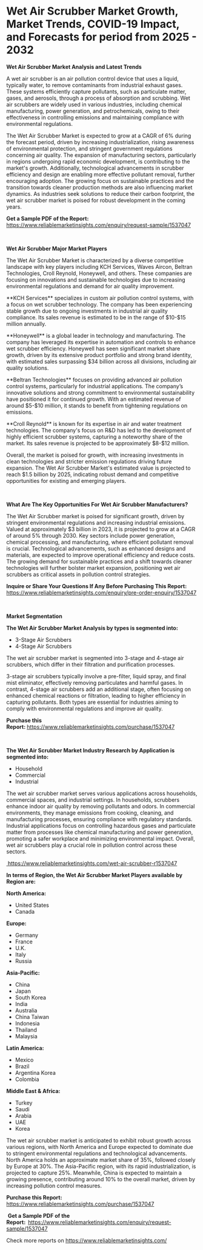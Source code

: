 <p><h1>Wet Air Scrubber Market Growth, Market Trends, COVID-19 Impact, and Forecasts for period from 2025 - 2032</h1></p><p><strong>Wet Air Scrubber Market Analysis and Latest Trends</strong></p>
<p><p>A wet air scrubber is an air pollution control device that uses a liquid, typically water, to remove contaminants from industrial exhaust gases. These systems efficiently capture pollutants, such as particulate matter, gases, and aerosols, through a process of absorption and scrubbing. Wet air scrubbers are widely used in various industries, including chemical manufacturing, power generation, and petrochemicals, owing to their effectiveness in controlling emissions and maintaining compliance with environmental regulations.</p><p>The Wet Air Scrubber Market is expected to grow at a CAGR of 6% during the forecast period, driven by increasing industrialization, rising awareness of environmental protection, and stringent government regulations concerning air quality. The expansion of manufacturing sectors, particularly in regions undergoing rapid economic development, is contributing to the market's growth. Additionally, technological advancements in scrubber efficiency and design are enabling more effective pollutant removal, further encouraging adoption. The growing focus on sustainable practices and the transition towards cleaner production methods are also influencing market dynamics. As industries seek solutions to reduce their carbon footprint, the wet air scrubber market is poised for robust development in the coming years.</p></p>
<p><strong>Get a Sample PDF of the Report:&nbsp;</strong> <a href="https://www.reliablemarketinsights.com/enquiry/request-sample/1537047?utm_campaign=3040&utm_medium=2&utm_source=Github&utm_content=ia&utm_term=11042025&utm_id=wet-air-scrubber">https://www.reliablemarketinsights.com/enquiry/request-sample/1537047</a></p>
<p>&nbsp;</p>
<p><strong>Wet Air Scrubber Major Market Players</strong></p>
<p><p>The Wet Air Scrubber Market is characterized by a diverse competitive landscape with key players including KCH Services, Waves Aircon, Beltran Technologies, Croll Reynold, Honeywell, and others. These companies are focusing on innovations and sustainable technologies due to increasing environmental regulations and demand for air quality improvement.</p><p>**KCH Services** specializes in custom air pollution control systems, with a focus on wet scrubber technology. The company has been experiencing stable growth due to ongoing investments in industrial air quality compliance. Its sales revenue is estimated to be in the range of $10-$15 million annually.</p><p>**Honeywell** is a global leader in technology and manufacturing. The company has leveraged its expertise in automation and controls to enhance wet scrubber efficiency. Honeywell has seen significant market share growth, driven by its extensive product portfolio and strong brand identity, with estimated sales surpassing $34 billion across all divisions, including air quality solutions.</p><p>**Beltran Technologies** focuses on providing advanced air pollution control systems, particularly for industrial applications. The company’s innovative solutions and strong commitment to environmental sustainability have positioned it for continued growth. With an estimated revenue of around $5-$10 million, it stands to benefit from tightening regulations on emissions.</p><p>**Croll Reynold** is known for its expertise in air and water treatment technologies. The company's focus on R&D has led to the development of highly efficient scrubber systems, capturing a noteworthy share of the market. Its sales revenue is projected to be approximately $8-$12 million.</p><p>Overall, the market is poised for growth, with increasing investments in clean technologies and stricter emission regulations driving future expansion. The Wet Air Scrubber Market's estimated value is projected to reach $1.5 billion by 2025, indicating robust demand and competitive opportunities for existing and emerging players.</p></p>
<p>&nbsp;</p>
<p><strong>What Are The Key Opportunities For Wet Air Scrubber Manufacturers?</strong></p>
<p><p>The Wet Air Scrubber market is poised for significant growth, driven by stringent environmental regulations and increasing industrial emissions. Valued at approximately $3 billion in 2023, it is projected to grow at a CAGR of around 5% through 2030. Key sectors include power generation, chemical processing, and manufacturing, where efficient pollutant removal is crucial. Technological advancements, such as enhanced designs and materials, are expected to improve operational efficiency and reduce costs. The growing demand for sustainable practices and a shift towards cleaner technologies will further bolster market expansion, positioning wet air scrubbers as critical assets in pollution control strategies.</p></p>
<p><strong>Inquire or Share Your Questions If Any Before Purchasing This Report:</strong> <a href="https://www.reliablemarketinsights.com/enquiry/pre-order-enquiry/1537047?utm_campaign=3040&utm_medium=2&utm_source=Github&utm_content=ia&utm_term=11042025&utm_id=wet-air-scrubber">https://www.reliablemarketinsights.com/enquiry/pre-order-enquiry/1537047</a></p>
<p>&nbsp;</p>
<p><strong>Market Segmentation</strong></p>
<p><strong>The Wet Air Scrubber Market Analysis by types is segmented into:</strong></p>
<p><ul><li>3-Stage Air Scrubbers</li><li>4-Stage Air Scrubbers</li></ul></p>
<p><p>The wet air scrubber market is segmented into 3-stage and 4-stage air scrubbers, which differ in their filtration and purification processes. </p><p>3-stage air scrubbers typically involve a pre-filter, liquid spray, and final mist eliminator, effectively removing particulates and harmful gases. In contrast, 4-stage air scrubbers add an additional stage, often focusing on enhanced chemical reactions or filtration, leading to higher efficiency in capturing pollutants. Both types are essential for industries aiming to comply with environmental regulations and improve air quality.</p></p>
<p><strong>Purchase this Report:&nbsp;</strong><a href="https://www.reliablemarketinsights.com/purchase/1537047?utm_campaign=3040&utm_medium=2&utm_source=Github&utm_content=ia&utm_term=11042025&utm_id=wet-air-scrubber">https://www.reliablemarketinsights.com/purchase/1537047</a></p>
<p>&nbsp;</p>
<p><strong>The Wet Air Scrubber Market Industry Research by Application is segmented into:</strong></p>
<p><ul><li>Household</li><li>Commercial</li><li>Industrial</li></ul></p>
<p><p>The wet air scrubber market serves various applications across households, commercial spaces, and industrial settings. In households, scrubbers enhance indoor air quality by removing pollutants and odors. In commercial environments, they manage emissions from cooking, cleaning, and manufacturing processes, ensuring compliance with regulatory standards. Industrial applications focus on controlling hazardous gases and particulate matter from processes like chemical manufacturing and power generation, promoting a safer workplace and minimizing environmental impact. Overall, wet air scrubbers play a crucial role in pollution control across these sectors.</p></p>
<p><a href="https://www.reliablemarketinsights.com/wet-air-scrubber-r1537047?utm_campaign=3040&utm_medium=2&utm_source=Github&utm_content=ia&utm_term=11042025&utm_id=wet-air-scrubber">&nbsp;https://www.reliablemarketinsights.com/wet-air-scrubber-r1537047</a></p>
<p><strong>In terms of Region, the Wet Air Scrubber Market Players available by Region are:</strong></p>
<p>
    <p> <strong> North America: </strong>
        <ul>
            <li>United States</li>
            <li>Canada</li>
        </ul>
        </p> 
    <p> <strong> Europe: </strong>
        <ul>
            <li>Germany</li>
            <li>France</li>
            <li>U.K.</li>
            <li>Italy</li>
            <li>Russia</li>
        </ul>
        </p> 
    <p> <strong> Asia-Pacific: </strong>
        <ul>
            <li>China</li>
            <li>Japan</li>
            <li>South Korea</li>
            <li>India</li>
            <li>Australia</li>
            <li>China Taiwan</li>
            <li>Indonesia</li>
            <li>Thailand</li>
            <li>Malaysia</li>
        </ul>
        </p> 
    <p> <strong> Latin America: </strong>
        <ul>
            <li>Mexico</li>
            <li>Brazil</li>
            <li>Argentina Korea</li>
            <li>Colombia</li>
        </ul>
        </p> 
    <p> <strong> Middle East & Africa: </strong>
        <ul>
            <li>Turkey</li>
            <li>Saudi</li>
            <li>Arabia</li>
            <li>UAE</li>
            <li>Korea</li>
        </ul>
    </p>
    </p>
<p><p>The wet air scrubber market is anticipated to exhibit robust growth across various regions, with North America and Europe expected to dominate due to stringent environmental regulations and technological advancements. North America holds an approximate market share of 35%, followed closely by Europe at 30%. The Asia-Pacific region, with its rapid industrialization, is projected to capture 25%. Meanwhile, China is expected to maintain a growing presence, contributing around 10% to the overall market, driven by increasing pollution control measures.</p></p>
<p><strong>Purchase this Report: </strong><a href="https://www.reliablemarketinsights.com/purchase/1537047?utm_campaign=3040&utm_medium=2&utm_source=Github&utm_content=ia&utm_term=11042025&utm_id=wet-air-scrubber">https://www.reliablemarketinsights.com/purchase/1537047</a></p>
<p>&nbsp;<strong>Get a Sample PDF of the Report:&nbsp;&nbsp;</strong><a href="https://www.reliablemarketinsights.com/enquiry/request-sample/1537047?utm_campaign=3040&utm_medium=2&utm_source=Github&utm_content=ia&utm_term=11042025&utm_id=wet-air-scrubber">https://www.reliablemarketinsights.com/enquiry/request-sample/1537047</a></p>
<p><strong></strong></p>
<p>Check more reports on <a href="https://www.reliablemarketinsights.com/?utm_campaign=3040&utm_medium=2&utm_source=Github&utm_content=ia&utm_term=11042025&utm_id=wet-air-scrubber">https://www.reliablemarketinsights.com/</a></p>